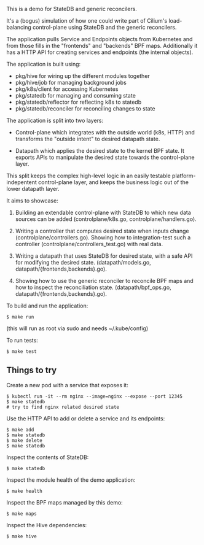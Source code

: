 This is a demo for StateDB and generic reconcilers.

It's a (bogus) simulation of how one could write part of Cilium's
load-balancing control-plane using StateDB and the generic reconcilers.

The application pulls Service and Endpoints objects from Kubernetes
and from those fills in the "frontends" and "backends" BPF maps.
Additionally it has a HTTP API for creating services and endpoints (the
internal objects).

The application is built using:

* pkg/hive for wiring up the different modules together
* pkg/hive/job for managing background jobs
* pkg/k8s/client for accessing Kubernetes
* pkg/statedb for managing and consuming state
* pkg/statedb/reflector for reflecting k8s to statedb
* pkg/statedb/reconciler for reconciling changes to state

The application is split into two layers:

* Control-plane which integrates with the outside world (k8s, HTTP)
  and transforms the "outside intent" to desired datapath state.

* Datapath which applies the desired state to the kernel BPF state.
  It exports APIs to manipulate the desired state towards the control-plane
  layer.

This split keeps the complex high-level logic in an easily testable
platform-indepentent control-plane layer, and keeps the business logic
out of the lower datapath layer.

It aims to showcase:

1) Building an extendable control-plane with StateDB to which new data sources
   can be added (controlplane/k8s.go, controlplane/handlers.go).

2) Writing a controller that computes desired state when inputs change
   (controlplane/controllers.go). Showing how to integration-test such
   a controller (controlplane/controllers_test.go) with real data. 

3) Writing a datapath that uses StateDB for desired state, with a safe API
   for modifying the desired state.
   (datapath/models.go, datapath/{frontends,backends}.go).

4) Showing how to use the generic reconciler to reconcile BPF maps and how
   to inspect the reconciliation state.
   (datapath/bpf_ops.go, datapath/{frontends,backends}.go).

To build and run the application:

    $ make run

(this will run as root via sudo and needs ~/.kube/config)

To run tests:

    $ make test

Things to try
-------------

Create a new pod with a service that exposes it:

    $ kubectl run -it --rm nginx --image=nginx --expose --port 12345
    $ make statedb
    # try to find nginx related desired state

Use the HTTP API to add or delete a service and its endpoints:

    $ make add
    $ make statedb
    $ make delete
    $ make statedb
 
Inspect the contents of StateDB:

    $ make statedb

Inspect the module health of the demo application:

    $ make health
 
Inspect the BPF maps managed by this demo:

    $ make maps

Inspect the Hive dependencies:

    $ make hive
